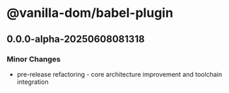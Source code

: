 # @vanilla-dom/babel-plugin

## 0.0.0-alpha-20250608081318

### Minor Changes

- pre-release refactoring - core architecture improvement and toolchain integration
